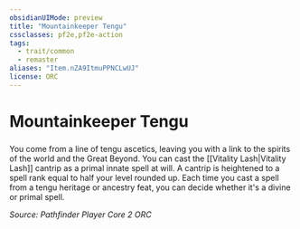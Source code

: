 ```yaml
---
obsidianUIMode: preview
title: "Mountainkeeper Tengu"
cssclasses: pf2e,pf2e-action
tags:
  - trait/common
  - remaster
aliases: "Item.nZA9ItmuPPNCLwUJ"
license: ORC
---
```

# Mountainkeeper Tengu

### 






You come from a line of tengu ascetics, leaving you with a link to the spirits of the world and the Great Beyond. You can cast the [[Vitality Lash|Vitality Lash]] cantrip as a primal innate spell at will. A cantrip is heightened to a spell rank equal to half your level rounded up. Each time you cast a spell from a tengu heritage or ancestry feat, you can decide whether it's a divine or primal spell.

*Source: Pathfinder Player Core 2*
*ORC*